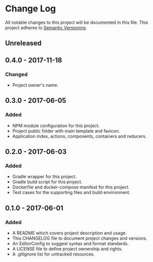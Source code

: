 # Change Log

All notable changes to this project will be documented in this file. This
project adheres to [Semantic Versioning](http://semver.org).

## Unreleased

## 0.4.0 - 2017-11-18

### Changed

  - Project owner's name.

## 0.3.0 - 2017-06-05

### Added

  - NPM module configuration for this project.
  - Project public folder with main template and favicon.
  - Application index, actions, components, containers and reducers.

## 0.2.0 - 2017-06-03

### Added

  - Gradle wrapper for this project.
  - Gradle build script for this project.
  - Dockerfile and docker-compose manifest for this project.
  - Test cases for the supporting files and build environment.

## 0.1.0 - 2017-06-01

### Added

  - A README which covers project description and usage.
  - This CHANGELOG file to document project changes and versions.
  - An EditorConfig to suggest syntax and format standards.
  - A LICENSE file to define project ownership and rights.
  - A .gitignore list for untracked resources.
